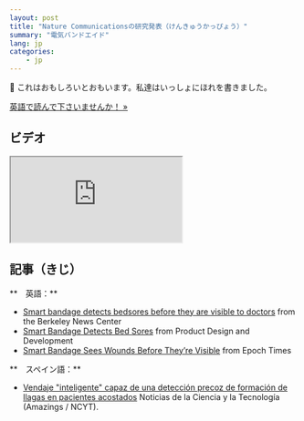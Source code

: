 ```yaml
---
layout: post
title: "Nature Communicationsの研究発表（けんきゅうかっぴょう）"
summary: "電気バンドエイド"
lang: jp
categories:
    - jp
---
```


これはおもしろいとおもいます。私達はいっしょにほれを書きました。

<a href="http://www.nature.com/ncomms/2015/150317/ncomms7575/full/ncomms7575.html" role="button" class="btn btn-primary btn-lg">
  英語で読んで下さいませんか！  &raquo;
</a>

ビデオ
----------------------------
<div class="row">
<div class="embed-responsive embed-responsive-16by9 col-md-10 col-lg-8">
  <iframe class="embed-responsive-item" src="https://www.youtube.com/embed/x5-q-1ltq5o" allowfullscreen></iframe>
</div>
</div>

記事（きじ）
----------------------------

**　英語：**

* [Smart bandage detects bedsores before they are visible to doctors](http://newscenter.berkeley.edu/2015/03/17/smart-bandages-detect-bedsores/) from the Berkeley News Center
* [Smart Bandage Detects Bed Sores]() from Product Design and Development
* [Smart Bandage Sees Wounds Before They’re Visible](http://www.theepochtimes.com/n3/1289430-smart-bandage-sees-wounds-before-theyre-visible/) from Epoch Times

**　スペイン語：**

* [Vendaje "inteligente" capaz de una detección precoz de formación de llagas en pacientes acostados](http://noticiasdelaciencia.com/not/13999/vendaje-ldquo-inteligente-rdquo-capaz-de-una-deteccion-precoz-de-formacion-de-llagas-en-pacientes-acostados/) Noticias de la Ciencia y la Tecnología (Amazings / NCYT).








